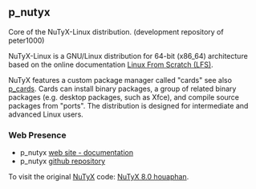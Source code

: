 ## p_nutyx

Core of the NuTyX-Linux distribution. (development repository of peter1000)

NuTyX-Linux is a GNU/Linux distribution for 64-bit (x86_64) architecture based on the 
online documentation [Linux From Scratch (LFS)](http://www.linuxfromscratch.org).

NuTyX features a custom package manager called "cards" see also [p_cards](https://github.com/P-NuTyX/p_cards). 
Cards can install binary packages, a group of related binary packages (e.g. desktop packages, such as Xfce), and 
compile source packages from "ports". The distribution is designed for intermediate and advanced Linux users.


### Web Presence

* p_nutyx [web site - documentation](https://p-nutyx.github.io/p_nutyx/)
* p_nutyx [github repository](https://github.com/P-NuTyX/p_nutyx/)

To visit the original [NuTyX](http://www.nutyx.org) code: [NuTyX 8.0 houaphan](https://github.com/NuTyX/houaphan).
